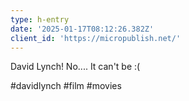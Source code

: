 ```yaml
---
type: h-entry
date: '2025-01-17T08:12:26.382Z'
client_id: 'https://micropublish.net/'
---
```

David Lynch! No.... It can't be :(

#davidlynch #film #movies
